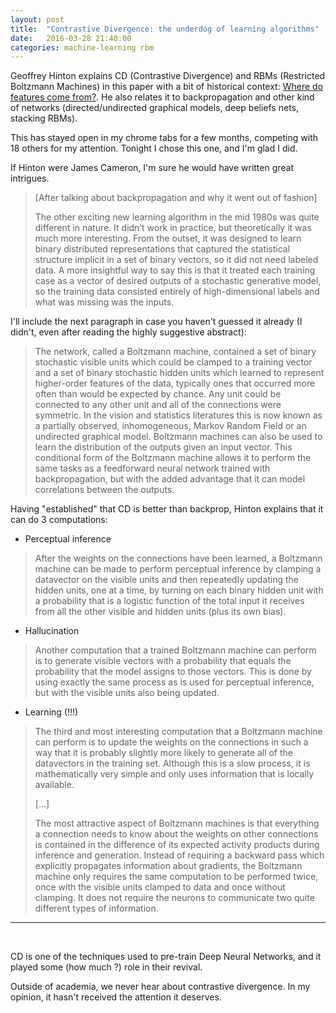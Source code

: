 ```yaml
---
layout: post
title:  "Contrastive Divergence: the underdog of learning algorithms"
date:   2016-03-28 21:40:00
categories: machine-learning rbm 
---
```


Geoffrey Hinton explains CD (Contrastive Divergence) and RBMs (Restricted Boltzmann Machines) 
in this paper with a bit of historical context: [Where do features come from?](http://www.cs.toronto.edu/~hinton/absps/cogsci14.pdf).
He also relates it to backpropagation and other kind of networks (directed/undirected graphical models, deep beliefs nets, stacking RBMs).

This has stayed open in my chrome tabs for a few months, competing with 18 others for my attention. Tonight I chose this one, and 
I'm glad I did.

If Hinton were James Cameron, I'm sure he would have written great intrigues.

> [After talking about backpropagation and why it went out of fashion]
>
> The other exciting new learning algorithm in the mid 1980s was quite
> different in nature. It didn’t work in practice, but theoretically it was much more
> interesting. From the outset, it was designed to learn binary distributed representations
> that captured the statistical structure implicit in a set of binary vectors, so it
> did not need labeled data. A more insightful way to say this is that it treated each
> training case as a vector of desired outputs of a stochastic generative model, so
> the training data consisted entirely of high-dimensional labels and what was missing
> was the inputs.

I'll include the next paragraph in case you haven't guessed it already (I didn't, even after 
reading the highly suggestive abstract):

> The network, called a Boltzmann machine, contained a set of
> binary stochastic visible units which could be clamped to a training vector and a
> set of binary stochastic hidden units which learned to represent higher-order features
> of the data, typically ones that occurred more often than would be expected
> by chance. Any unit could be connected to any other unit and all of the connections
> were symmetric. In the vision and statistics literatures this is now known
> as a partially observed, inhomogeneous, Markov Random Field or an undirected
> graphical model. Boltzmann machines can also be used to learn the distribution
> of the outputs given an input vector. This conditional form of the Boltzmann machine
> allows it to perform the same tasks as a feedforward neural network trained
> with backpropagation, but with the added advantage that it can model correlations
> between the outputs.

Having "established" that CD is better than backprop, Hinton explains that it can do 3 computations:

 - Perceptual inference
 
> After the weights on the connections have been learned, a Boltzmann machine
> can be made to perform perceptual inference by clamping a datavector on the
> visible units and then repeatedly updating the hidden units, one at a time, by
> turning on each binary hidden unit with a probability that is a logistic function
> of the total input it receives from all the other visible and hidden units (plus its
> own bias).

 - Hallucination
 
> Another computation that a trained Boltzmann machine can perform is to generate
> visible vectors with a probability that equals the probability that the model
> assigns to those vectors. This is done by using exactly the same process as is
> used for perceptual inference, but with the visible units also being updated.

 - Learning (!!!)
  
> The third and most interesting computation that a Boltzmann machine can perform
> is to update the weights on the connections in such a way that it is probably
> slightly more likely to generate all of the datavectors in the training set. Although
> this is a slow process, it is mathematically very simple and only uses information
> that is locally available.
>
> [...]
>
> The most attractive aspect
> of Boltzmann machines is that everything a connection needs to know about
> the weights on other connections is contained in the difference of its expected activity
> products during inference and generation. Instead of requiring a backward
> pass which explicitly propagates information about gradients, the Boltzmann machine
> only requires the same computation to be performed twice, once with the
> visible units clamped to data and once without clamping. It does not require the
> neurons to communicate two quite different types of information.
 
 
---

<br/>

CD is one of the techniques used to pre-train Deep Neural Networks, and it played some (how much ?) role in their revival.

Outside of academia, we never hear about contrastive divergence. In my opinion, it hasn't received the attention
it deserves.